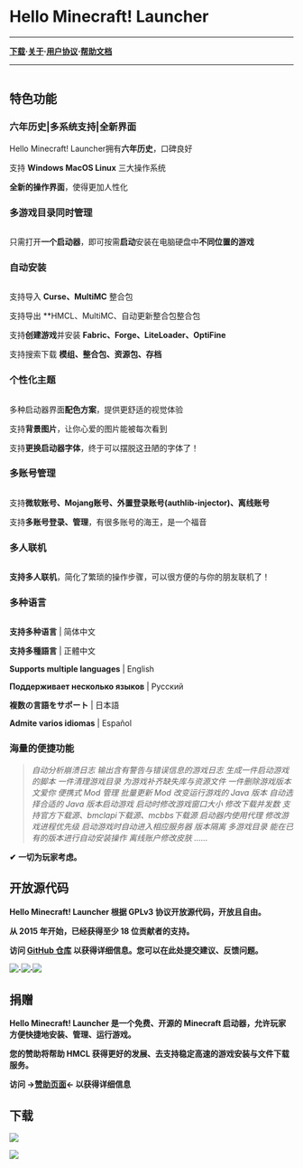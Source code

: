 # **Hello Minecraft! Launcher**

------

**[下载](#下载)·[关于](https://hmcl.huangyuhui.net/about/)·[用户协议](https://hmcl.huangyuhui.net/eula/)·[帮助文档](https://ldou123.github.io/HMCL-docs-website/)**        

------

![]()



## **特色功能**

### **六年历史|多系统支持|全新界面**

Hello Minecraft! Launcher拥有**六年历史**，口碑良好

支持 **Windows MacOS Linux** 三大操作系统

**全新的操作界面**，使得更加人性化



### **多游戏目录同时管理**

![]()

只需打开**一个启动器**，即可按需**启动**安装在电脑硬盘中**不同位置的游戏** 



### **自动安装**

![]()

支持导入 **Curse、MultiMC** 整合包

支持导出 **HMCL、MultiMC、自动更新整合包整合包

支持**创建游戏**并安装 **Fabric、Forge、LiteLoader、OptiFine**

支持搜索下载 **模组、整合包、资源包、存档**



### **个性化主题**

![]()

多种启动器界面**配色方案**，提供更舒适的视觉体验 

支持**背景图片**，让你心爱的图片能被每次看到

支持**更换启动器字体**，终于可以摆脱这丑陋的字体了！



### **多账号管理**

![]()

支持**微软账号、Mojang账号、外置登录账号(authlib-injector)、离线账号**

支持**多账号登录、管理**，有很多账号的海王，是一个福音



### 多人联机

![]()

**支持多人联机**，简化了繁琐的操作步骤，可以很方便的与你的朋友联机了！

### 多种语言

![]()

**支持多种语言** | 简体中文

**支持多種語言** | 正體中文

**Supports multiple languages** | English

**Поддерживает несколько языков** | Русский

**複数の言語をサポート** | 日本語

**Admite varios idiomas** | Español

### 海量的便捷功能

> *自动分析崩溃日志  输出含有警告与错误信息的游戏日志  生成一件启动游戏的脚本  一件清理游戏目录  为游戏补齐缺失库与资源文件  一件删除游戏版本文爱你  便携式 Mod 管理  批量更新 Mod  改变运行游戏的 Java 版本  自动选择合适的 Java 版本启动游戏  启动时修改游戏窗口大小  修改下载并发数  支持官方下载源、bmclapi下载源、mcbbs下载源  启动器内使用代理  修改游戏进程优先级  启动游戏时自动进入相应服务器  版本隔离  多游戏目录  能在已有的版本进行自动安装操作  离线账户修改皮肤  ……*

**✔** **一切为玩家考虑。**



## 开放源代码

**Hello Minecraft! Launcher 根据 GPLv3 协议开放源代码，开放且自由。**

**从 2015 年开始，已经获得至少 18 位贡献者的支持。**

**访问 [GitHub 仓库](https://github.com/huanghongxun/HMCL) 以获得详细信息。您可以在此处提交建议、反馈问题。**    

[![](https://img.shields.io/github/issues/huanghongxun/HMCL?style=for-the-badge)](https://github.com/huanghongxun/HMCL/issues)**·**[![](https://img.shields.io/github/forks/huanghongxun/HMCL?style=for-the-badge)](https://github.com/huanghongxun/HMCL/network)**·**[![](https://img.shields.io/github/stars/huanghongxun/HMCL?style=for-the-badge)](https://github.com/huanghongxun/HMCL/network)



## 捐赠

**Hello Minecraft! Launcher 是一个免费、开源的 Minecraft 启动器，允许玩家方便快捷地安装、管理、运行游戏。**

**您的赞助将帮助 HMCL 获得更好的发展、去支持稳定高速的游戏安装与文件下载服务。**    

**访问 →[赞助页面](https://hmcl.huangyuhui.net/api/redirect/sponsor)← 以获得详细信息**



## 下载

[![](https://img.shields.io/maven-central/v/org.glavo.hmcl/hmcl-stable?label=Click_to_download_Hello_Minecraft!_Launcher_Stable_Edition_点击下载_Hello_Minecraft!_Launcher_稳定版)](https://gitee.com/Glavo/HMCL-Update/blob/main/README.md#%E7%A8%B3%E5%AE%9A%E7%89%88-)

[![](https://img.shields.io/maven-central/v/org.glavo.hmcl/hmcl-dev?label=Click_to_download_Hello_Minecraft!_Launcher_Dev_Edition_点击下载_Hello_Minecraft!_Launcher_开发版 )](https://gitee.com/Glavo/HMCL-Update/blob/main/README.md#%E6%B5%8B%E8%AF%95%E7%89%88-)

